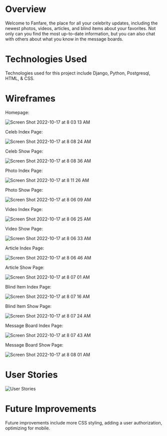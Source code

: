# Overview 

Welcome to Fanfare, the place for all your celebrity updates, including the newest photos, videos, articles, and blind items about your favorites. Not only can you find the most up-to-date information, but you can also chat with others about what you know in the message boards. 

# Technologies Used

Technologies used for this project include Django, Python, Postgresql, HTML, & CSS. 

# Wireframes

Homepage: 

![Screen Shot 2022-10-17 at 8 03 13 AM](https://user-images.githubusercontent.com/109348308/196173766-45c85b3e-cf93-4ad9-9e90-bf99d0e9fa3f.png)


Celeb Index Page: 

![Screen Shot 2022-10-17 at 8 08 24 AM](https://user-images.githubusercontent.com/109348308/196173479-213ae1ee-95b8-43f1-9668-3314c6a928c0.png)



Celeb Show Page: 

![Screen Shot 2022-10-17 at 8 08 36 AM](https://user-images.githubusercontent.com/109348308/196173398-7e6ed379-2c16-4c53-9461-0b4de1b7aebb.png)


Photo Index Page: 

![Screen Shot 2022-10-17 at 8 11 26 AM](https://user-images.githubusercontent.com/109348308/196173920-c8c139be-e84f-4243-aaa9-fd4728f78912.png)


Photo Show Page: 

![Screen Shot 2022-10-17 at 8 06 09 AM](https://user-images.githubusercontent.com/109348308/196174254-a53c0d1e-5370-4c38-b89e-ed011c7db0bd.png)


Video Index Page: 

![Screen Shot 2022-10-17 at 8 06 25 AM](https://user-images.githubusercontent.com/109348308/196174308-68cc60ec-f466-477c-afd4-4c936f481d97.png)


Video Show Page: 

![Screen Shot 2022-10-17 at 8 06 33 AM](https://user-images.githubusercontent.com/109348308/196174372-6172f191-0a71-4189-aa8e-0da40391a29e.png)


Article Index Page: 

![Screen Shot 2022-10-17 at 8 06 46 AM](https://user-images.githubusercontent.com/109348308/196174464-67c630fa-5265-4002-b5d5-580d3dbfe061.png)


Article Show Page: 

![Screen Shot 2022-10-17 at 8 07 01 AM](https://user-images.githubusercontent.com/109348308/196174515-1e020d3c-7513-47f0-8705-fad626e28f6d.png)


Blind Item Index Page: 

![Screen Shot 2022-10-17 at 8 07 16 AM](https://user-images.githubusercontent.com/109348308/196174575-a54390b7-bf9f-4c96-aab6-36dd209a0f61.png)


Blind Item Show Page: 

![Screen Shot 2022-10-17 at 8 07 24 AM](https://user-images.githubusercontent.com/109348308/196174626-342dd28b-e91d-4f39-95ef-5dbe8d55e9d8.png)


Message Board Index Page: 

![Screen Shot 2022-10-17 at 8 07 43 AM](https://user-images.githubusercontent.com/109348308/196174751-820a71ab-f39e-47e0-a50b-d3a0961f2a0d.png)


Message Board Show Page:

![Screen Shot 2022-10-17 at 8 08 01 AM](https://user-images.githubusercontent.com/109348308/196174778-d704f73b-8131-4156-bb63-8dd649695bd5.png)


# User Stories

![User Stories](https://user-images.githubusercontent.com/109348308/196174902-a36b8ae6-f8dd-4be2-8f16-272638ecbf97.png)

# Future Improvements 

Future improvements include more CSS styling, adding a user authorization, optimizing for mobile. 